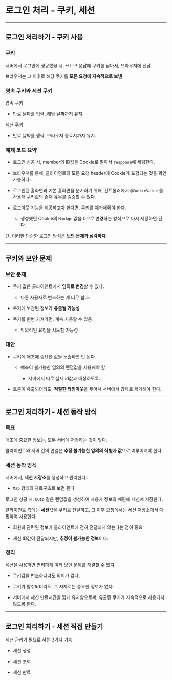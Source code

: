 # 로그인 처리 - 쿠키, 세션

---

## 로그인 처리하기 - 쿠키 사용

### 쿠키

서버에서 로그인에 성공했을 시, HTTP 응답에 쿠키를 담아서, 브라우저에 전달

브라우저는 그 이후로 해당 쿠키를 **모든 요청에 지속적으로 보냄**

### 영속 쿠키와 세션 쿠키

영속 쿠키

- 만료 날짜를 입력, 해당 날짜까지 유지

세션 쿠키

- 만료 날짜를 생략, 브라우저 종료시까지 유지.

### 예제 코드 요약

- 로그인 성공 시, member의 ID값을 Cookie로 말아서 `response`에 세팅한다.

- 브라우저를 통해, 클라이언트의 모든 요청 header에 Cookie가 포함되는 것을 확인 가능하다.

- 로그인된 홈화면과 기본 홈화면을 분기하기 위해, 컨트롤러에서 `@CookieValue` 를 사용해 쿠키값의 존재 유무를 검증할 수 있다.

- 로그아웃 기능을 제공하고자 한다면, 쿠키를 제거해줘야 한다.
  
  - 생성했던 Cookie의 `MaxAge` 값을 0으로 변경하는 방식으로 다시 세팅하면 된다.

단, 이러한 단순한 로그인 방식은 **보안 문제가 심각하다**.

---

## 쿠키와 보안 문제

### 보안 문제

- 쿠키 값은 클라이언트에서 **임의로 변경**할 수 있다.
  
  - 다른 사용자로 변조하는 게 너무 쉽다.

- 쿠키에 보관된 정보가 **유출될 가능성**

- 쿠키를 한번 가져가면, 계속 사용할 수 있음
  
  - 악의적인 요청을 시도할 가능성

### 대안

- 쿠키에 애초에 중요한 값을 노출하면 안 된다.
  
  - 예측이 불가능한 임의의 랜덤값을 사용해야 함
    
    - 서버에서 따로 실제 id값과 매칭하도록.

- 토큰이 유출되더라도, **적절한 타임아웃**을 두어서 서버에서 강제로 제거해야 한다.

---

## 로그인 처리하기 - 세션 동작 방식

### 목표

애초에 중요한 정보는, 모두 서버에 저장하는 것이 맞다.

클라이언트와 서버 간의 연결은 **추정 불가능한 임의의 식별자 값**으로 이루어져야 한다.

### 세션 동작 방식

서버에서, **세션 저장소**를 생성하고 관리한다.

- `Map` 형태의 자료구조로 보면 된다.

로그인 성공 시, `UUID` 같은 랜덤값을 생성하여 사용자 정보와 매핑해 세션에 저장한다.

클라이언트 측에는 **세션**값을 쿠키로 전달하고, 그 이후 요청에서는 세션 저장소에서 매핑하여 사용한다.

- 회원과 관련된 정보가 클라이언트에 전혀 전달되지 않는다는 점이 중요

- 세션 ID값이 전달되지만, **추정이 불가능한 정보**이다.

### 정리

세션을 사용하면 편리하게 여러 보안 문제를 해결할 수 있다.

- 쿠키값을 변조하더라도 의미가 없다.

- 쿠키가 탈취되더라도, 그 자체로는 중요한 정보가 없다.

- 서버에서 세션 만료시간을 짧게 유지함으로써, 유출된 쿠키가 지속적으로 사용되지 않도록 한다.

---

## 로그인 처리하기 - 세션 직접 만들기

세션 관리가 필요로 하는 3가지 기능

- 세션 생성

- 세션 조회

- 세션 만료


